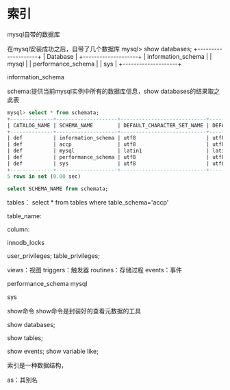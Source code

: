 

# 索引
mysql自带的数据库

在mysql安装成功之后，自带了几个数据库
mysql> show databases;
+--------------------+
| Database           |
+--------------------+
| information_schema |
| mysql              |
| performance_schema |
| sys                |
+--------------------+






information_schema

schema:提供当前mysql实例中所有的数据库信息，show databases的结果取之此表
```sql
mysql> select * from schemata;
+--------------+--------------------+----------------------------+------------------------+----------+
| CATALOG_NAME | SCHEMA_NAME        | DEFAULT_CHARACTER_SET_NAME | DEFAULT_COLLATION_NAME | SQL_PATH |
+--------------+--------------------+----------------------------+------------------------+----------+
| def          | information_schema | utf8                       | utf8_general_ci        | NULL     |
| def          | accp               | utf8                       | utf8_general_ci        | NULL     |
| def          | mysql              | latin1                     | latin1_swedish_ci      | NULL     |
| def          | performance_schema | utf8                       | utf8_general_ci        | NULL     |
| def          | sys                | utf8                       | utf8_general_ci        | NULL     |
+--------------+--------------------+----------------------------+------------------------+----------+
5 rows in set (0.00 sec)

select SCHEMA_NAME from schemata;

```


tables：
select * from tables where table_schema='accp'


table_name:



column:


innodb_locks



user_privileges;
table_privileges;









views：视图
triggers：触发器
routines：存储过程
events：事件






performance_schema
mysql




sys




show命令
show命令是封装好的查看元数据的工具


show databases;


show tables;




show events;
show variable like;








索引是一种数据结构，


as：其别名




